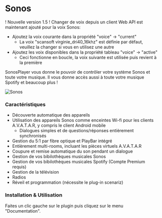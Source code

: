 # Sonos

! Nouvelle version 1.5 !
Changer de voix depuis un client Web API est maintenant ajouté pour la voix Sonos:
* Ajoutez la voix courante dans la propriété "voice" -> "current"
	* La voix "scansoft virginie_dri40_16khz" est définie par défaut, veuillez la changer si vous en utilisez une autre
* Ajoutez les voix disponibles dans la propriété tableau "voice" -> "active"
	* Ceci fonctionne en boucle, la voix suivante est utilisée puis revient à la première

SonosPlayer vous donne le pouvoir de contrôler votre système Sonos et toute votre musique.
Il vous donne accès aussi à toute votre musique Spotify et beaucoup plus !

![Sonos](../core/plugins/SonosPlayer/documentation/Diagrams/SonosSmall.jpg)

### Caractéristiques
* Découverte automatique des appareils
* Utilisation des appareils Sonos comme enceintes Wi-fi pour les clients A.V.A.T.A.R, y compris le client Android mobile
	* Dialogues simples et de questions/réponses entièrement synchronisés
* Gestion du 5:1 par fibre optique et PlayBar intégré
* Entièrement multi-rooms, incluant les pièces virtuels A.V.A.T.A.R
* Coupure et remise automatique du son pendant un dialogue
* Gestion de vos bibilothèques musicales Sonos
* Gestion de vos bibilothèques musicales Spotify (Compte Premium requis)
* Gestion de la télévision
* Radios
* Réveil et programmation (nécessite le plug-in scenariz)


### Installation & Utilisation
Faites un clic gauche sur le plugin puis cliquez sur le menu "Documentation".

<br><br><br><br>